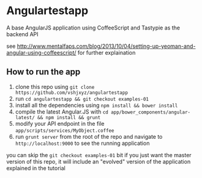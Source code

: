 Angulartestapp
==============

A base AngularJS application using CoffeeScript and Tastypie as the backend API

see http://www.mentalfaps.com/blog/2013/10/04/setting-up-yeoman-and-angular-using-coffeescript/ for further explaination

How to run the app
---

1. clone this repo using `git clone https://github.com/vshjxyz/angulartestapp`
2. run `cd angulartestapp && git checkout examples-01`
3. install all the dependencies using `npm install && bower install`
4. compile the latest Angular.JS with `cd app/bower_components/angular-latest/ && npm install && grunt`
5. modify your API endpoint in the file `app/scripts/services/MyObject.coffee`
6. run `grunt server` from the root of the repo and navigate to `http://localhost:9000` to see the running application

you can skip the `git checkout examples-01` bit if you just want the master version of this repo, it will include an "evolved" version of the application explained in the tutorial

